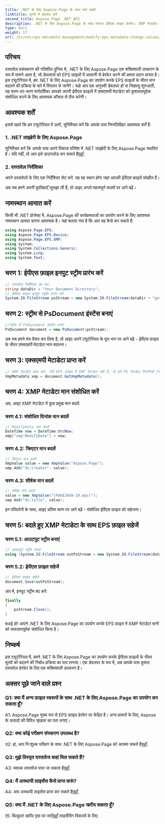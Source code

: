 ```yaml
---
title: .NET के लिए Aspose.Page के साथ मान बदलें
linktitle: मूल्यों में बदलाव करें
second_title: Aspose.Page .NET API
description: .NET के लिए Aspose.Page के साथ मास्टर ईपीएस फ़ाइल हेरफेर। XMP मेटाडेटा मान आसानी से बदलें।
type: docs
weight: 17
url: /hi/net/eps-metadata-management/modify-eps-metadata-change-values/
---
```

## परिचय

दस्तावेज़ प्रसंस्करण की गतिशील दुनिया में, .NET के लिए Aspose.Page एक शक्तिशाली उपकरण के रूप में सामने आता है, जो डेवलपर्स को EPS फ़ाइलों में आसानी से हेरफेर करने की क्षमता प्रदान करता है। इस ट्यूटोरियल में, हम .NET के लिए Aspose.Page का उपयोग करके EPS फ़ाइलों के भीतर मान बदलने की प्रक्रिया के बारे में विस्तार से जानेंगे। चाहे आप एक अनुभवी डेवलपर हों या जिज्ञासु शुरुआती, यह चरण-दर-चरण मार्गदर्शिका आपको अपनी ईपीएस फ़ाइलों में एक्सएमपी मेटाडेटा को कुशलतापूर्वक संशोधित करने के लिए आवश्यक कौशल से लैस करेगी।

## आवश्यक शर्तें

इससे पहले कि हम ट्यूटोरियल में उतरें, सुनिश्चित करें कि आपके पास निम्नलिखित आवश्यक शर्तें हैं:

### 1. .NET लाइब्रेरी के लिए Aspose.Page

सुनिश्चित करें कि आपके पास अपने विकास परिवेश में .NET लाइब्रेरी के लिए Aspose.Page स्थापित है। यदि नहीं, तो आप इसे डाउनलोड कर सकते हैं[यहाँ](https://releases.aspose.com/page/net/).

### 2. दस्तावेज़ निर्देशिका

अपने दस्तावेज़ों के लिए एक निर्देशिका सेट करें. यह वह स्थान होगा जहां आपकी ईपीएस फ़ाइलें संग्रहीत हैं।

अब जब हमने अपनी पूर्वापेक्षाएँ सुलझा ली हैं, तो आइए अगले महत्वपूर्ण कदमों पर आगे बढ़ें।

## नामस्थान आयात करें

किसी भी .NET प्रोजेक्ट में, Aspose.Page की कार्यक्षमताओं का उपयोग करने के लिए आवश्यक नामस्थान आयात करना आवश्यक है। यहां बताया गया है कि आप यह कैसे कर सकते हैं:

```csharp
using Aspose.Page.EPS;
using Aspose.Page.EPS.Device;
using Aspose.Page.EPS.XMP;
using System;
using System.Collections.Generic;
using System.Linq;
using System.Text;
```

## चरण 1: ईपीएस फ़ाइल इनपुट स्ट्रीम प्रारंभ करें

```csharp
// दस्तावेज़ निर्देशिका का पथ.
string dataDir = "Your Document Directory";
// ईपीएस फ़ाइल इनपुट स्ट्रीम प्रारंभ करें
System.IO.FileStream psStream = new System.IO.FileStream(dataDir + "get_input.eps", System.IO.FileMode.Open, System.IO.FileAccess.Read);
```

## चरण 2: स्ट्रीम से PsDocument इंस्टेंस बनाएं

```csharp
//स्ट्रीम से PsDocument इंस्टेंस बनाएं
PsDocument document = new PsDocument(psStream);
```

अब जब हमने मंच तैयार कर लिया है, तो आइए अपने ट्यूटोरियल के मूल भाग पर आगे बढ़ें - ईपीएस फ़ाइल के भीतर एक्सएमपी मेटाडेटा मान बदलना।

## चरण 3: एक्सएमपी मेटाडेटा प्राप्त करें

```csharp
// XMP मेटाडेटा प्राप्त करें. यदि EPS फ़ाइल में XMP मेटाडेटा नहीं है, तो हमें PS मेटाडेटा टिप्पणियों (%%Creator, %%CreateDate, %%Title, आदि) से मानों से भरी नई फ़ाइल मिलती है।
XmpMetadata xmp = document.GetXmpMetadata();
```

## चरण 4: XMP मेटाडेटा मान संशोधित करें

अब, आइए XMP मेटाडेटा में कुछ प्रमुख मान बदलें:

### चरण 4.1: संशोधित दिनांक मान बदलें

```csharp
// ModifyDate मान बदलें
DateTime now = DateTime.UtcNow;
xmp["xmp:ModifyDate"] = now;
```

### चरण 4.2: क्रिएटर मान बदलें

```csharp
// क्रिएटर मान बदलें
XmpValue value = new XmpValue("Aspose.Page");
xmp.Add("dc:creator", value);
```

### चरण 4.3: शीर्षक मान बदलें

```csharp
// शीर्षक मान बदलें
value = new XmpValue("(PAGEJAVA-29.eps)");
xmp.Add("dc:title", value);
```

इन परिवर्तनों के साथ, आइए अंतिम चरण पर आगे बढ़ें - संशोधित ईपीएस फ़ाइल को सहेजना।

## चरण 5: बदले हुए XMP मेटाडेटा के साथ EPS फ़ाइल सहेजें

### चरण 5.1: आउटपुट स्ट्रीम बनाएं

```csharp
// आउटपुट स्ट्रीम बनाएं
using (System.IO.FileStream outPsStream = new System.IO.FileStream(dataDir + "change_values_output.eps", System.IO.FileMode.Create, System.IO.FileAccess.Write))
```

### चरण 5.2: ईपीएस फ़ाइल सहेजें

```csharp
// ईपीएस फ़ाइल सहेजें
document.Save(outPsStream);
```

अंत में, इनपुट स्ट्रीम बंद करें:

```csharp
finally
{
    psStream.Close();
}
```

बधाई हो! आपने .NET के लिए Aspose.Page का उपयोग करके EPS फ़ाइल में XMP मेटाडेटा मानों को सफलतापूर्वक संशोधित किया है।

## निष्कर्ष

इस ट्यूटोरियल में, हमने .NET के लिए Aspose.Page का उपयोग करके ईपीएस फ़ाइलों के भीतर मूल्यों को बदलने की निर्बाध प्रक्रिया का पता लगाया। एक डेवलपर के रूप में, अब आपके पास कुशल दस्तावेज़ हेरफेर के लिए एक शक्तिशाली उपकरण है।

## अक्सर पूछे जाने वाले प्रश्न

### Q1: क्या मैं अन्य फ़ाइल स्वरूपों के साथ .NET के लिए Aspose.Page का उपयोग कर सकता हूँ?

A1: Aspose.Page मुख्य रूप से EPS फ़ाइल हेरफेर पर केंद्रित है। अन्य प्रारूपों के लिए, Aspose के उत्पादों की विविध श्रृंखला का पता लगाएं।

### Q2: क्या कोई परीक्षण संस्करण उपलब्ध है?

 उ2: हां, आप नि:शुल्क परीक्षण के साथ .NET के लिए Aspose.Page को आज़मा सकते हैं[यहाँ](https://releases.aspose.com/).

### Q3: मुझे विस्तृत दस्तावेज कहां मिल सकते हैं?

 A3: व्यापक दस्तावेज़ पाया जा सकता है[यहाँ](https://reference.aspose.com/page/net/).

### Q4: मैं अस्थायी लाइसेंस कैसे प्राप्त करूं?

 A4: आप अस्थायी लाइसेंस प्राप्त कर सकते हैं[यहाँ](https://purchase.aspose.com/temporary-license/).

### Q5: क्या मैं .NET के लिए Aspose.Page खरीद सकता हूँ?

 ए5: बिल्कुल! खरीद पृष्ठ पर जाएँ[यहाँ](https://purchase.aspose.com/buy) लाइसेंसिंग विकल्पों के लिए.
